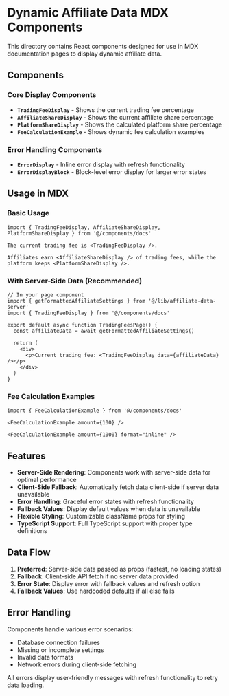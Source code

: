 # Dynamic Affiliate Data MDX Components

This directory contains React components designed for use in MDX documentation pages to display dynamic affiliate data.

## Components

### Core Display Components

- **`TradingFeeDisplay`** - Shows the current trading fee percentage
- **`AffiliateShareDisplay`** - Shows the current affiliate share percentage
- **`PlatformShareDisplay`** - Shows the calculated platform share percentage
- **`FeeCalculationExample`** - Shows dynamic fee calculation examples

### Error Handling Components

- **`ErrorDisplay`** - Inline error display with refresh functionality
- **`ErrorDisplayBlock`** - Block-level error display for larger error states

## Usage in MDX

### Basic Usage

```mdx
import { TradingFeeDisplay, AffiliateShareDisplay, PlatformShareDisplay } from '@/components/docs'

The current trading fee is <TradingFeeDisplay />.

Affiliates earn <AffiliateShareDisplay /> of trading fees, while the platform keeps <PlatformShareDisplay />.
```

### With Server-Side Data (Recommended)

```mdx
// In your page component
import { getFormattedAffiliateSettings } from '@/lib/affiliate-data-server'
import { TradingFeeDisplay } from '@/components/docs'

export default async function TradingFeesPage() {
  const affiliateData = await getFormattedAffiliateSettings()

  return (
    <div>
      <p>Current trading fee: <TradingFeeDisplay data={affiliateData} /></p>
    </div>
  )
}
```

### Fee Calculation Examples

```mdx
import { FeeCalculationExample } from '@/components/docs'

<FeeCalculationExample amount={100} />

<FeeCalculationExample amount={1000} format="inline" />
```

## Features

- **Server-Side Rendering**: Components work with server-side data for optimal performance
- **Client-Side Fallback**: Automatically fetch data client-side if server data unavailable
- **Error Handling**: Graceful error states with refresh functionality
- **Fallback Values**: Display default values when data is unavailable
- **Flexible Styling**: Customizable className props for styling
- **TypeScript Support**: Full TypeScript support with proper type definitions

## Data Flow

1. **Preferred**: Server-side data passed as props (fastest, no loading states)
2. **Fallback**: Client-side API fetch if no server data provided
3. **Error State**: Display error with fallback values and refresh option
4. **Fallback Values**: Use hardcoded defaults if all else fails

## Error Handling

Components handle various error scenarios:

- Database connection failures
- Missing or incomplete settings
- Invalid data formats
- Network errors during client-side fetching

All errors display user-friendly messages with refresh functionality to retry data loading.
